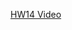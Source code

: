 [HW14 Video]([https://youtube.com/shorts/st6WL0upEKs](https://youtube.com/shorts/6-6EqAZjXH0?feature=share))
